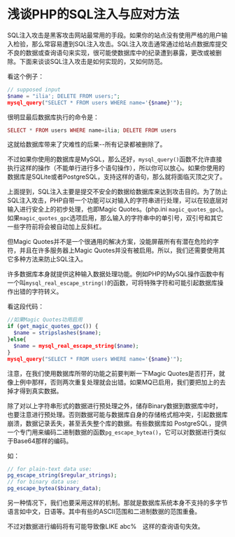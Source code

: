 # 浅谈PHP的SQL注入与应对方法

SQL注入攻击是黑客攻击网站最常用的手段。如果你的站点没有使用严格的用户输入检验，那么常容易遭到SQL注入攻击。SQL注入攻击通常通过给站点数据库提交不良的数据或查询语句来实现，很可能使数据库中的纪录遭到暴露，更改或被删除。下面来谈谈SQL注入攻击是如何实现的，又如何防范。

看这个例子：

```php
// supposed input
$name = "ilia'; DELETE FROM users;";
mysql_query("SELECT * FROM users WHERE name='{$name}'");
```

很明显最后数据库执行的命令是：

```php
SELECT * FROM users WHERE name=ilia; DELETE FROM users
```

这就给数据库带来了灾难性的后果--所有记录都被删除了。

不过如果你使用的数据库是MySQL，那么还好，`mysql_query()`函数不允许直接执行这样的操作（不能单行进行多个语句操作），所以你可以放心。如果你使用的数据库是SQLite或者PostgreSQL，支持这样的语句，那么就将面临灭顶之灾了。

上面提到，SQL注入主要是提交不安全的数据给数据库来达到攻击目的。为了防止SQL注入攻击，PHP自带一个功能可以对输入的字符串进行处理，可以在较底层对输入进行安全上的初步处理，也即Magic Quotes。(php.ini `magic_quotes_gpc`)。如果`magic_quotes_gpc`选项启用，那么输入的字符串中的单引号，双引号和其它一些字符前将会被自动加上反斜杠。

但Magic Quotes并不是一个很通用的解决方案，没能屏蔽所有有潜在危险的字符，并且在许多服务器上Magic Quotes并没有被启用。所以，我们还需要使用其它多种方法来防止SQL注入。

许多数据库本身就提供这种输入数据处理功能。例如PHP的MySQL操作函数中有一个叫`mysql_real_escape_string()`的函数，可将特殊字符和可能引起数据库操作出错的字符转义。

看这段代码：

```php
//如果Magic Quotes功用启用
if (get_magic_quotes_gpc()) {
  $name = stripslashes($name);
}else{
  $name = mysql_real_escape_string($name);
}
mysql_query("SELECT * FROM users WHERE name='{$name}'");
```

注意，在我们使用数据库所带的功能之前要判断一下Magic Quotes是否打开，就像上例中那样，否则两次重复处理就会出错。如果MQ已启用，我们要把加上的去掉才得到真实数据。

除了对以上字符串形式的数据进行预处理之外，储存Binary数据到数据库中时，也要注意进行预处理。否则数据可能与数据库自身的存储格式相冲突，引起数据库崩溃，数据记录丢失，甚至丢失整个库的数据。有些数据库如 PostgreSQL，提供一个专门用来编码二进制数据的函数`pg_escape_bytea()`，它可以对数据进行类似于Base64那样的编码。

如：

```php
// for plain-text data use:
pg_escape_string($regular_strings);
// for binary data use:
pg_escape_bytea($binary_data);
```

另一种情况下，我们也要采用这样的机制。那就是数据库系统本身不支持的多字节语言如中文，日语等。其中有些的ASCII范围和二进制数据的范围重叠。

不过对数据进行编码将有可能导致像LIKE abc%　这样的查询语句失效。
